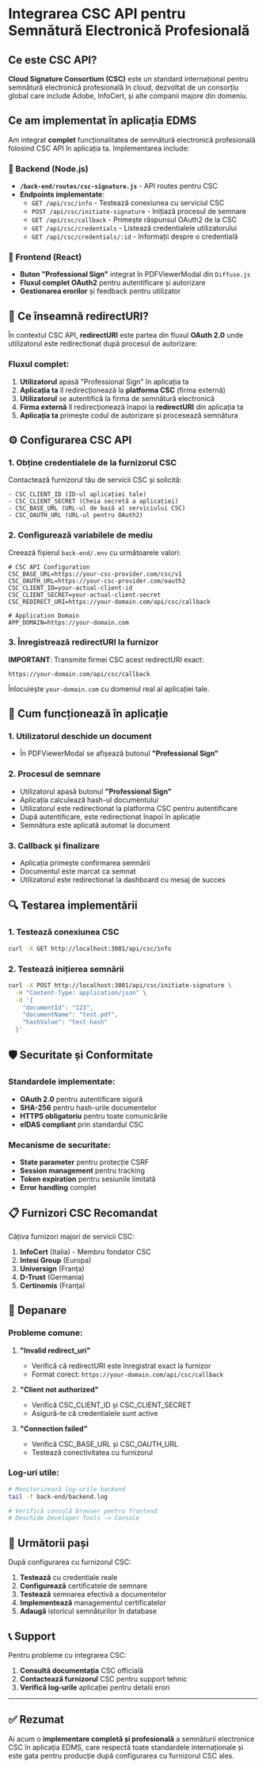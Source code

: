 # Integrarea CSC API pentru Semnătură Electronică Profesională

## Ce este CSC API?

**Cloud Signature Consortium (CSC)** este un standard internațional pentru semnătură electronică profesională în cloud, dezvoltat de un consorțiu global care include Adobe, InfoCert, și alte companii majore din domeniu.

## Ce am implementat în aplicația EDMS

Am integrat **complet** funcționalitatea de semnătură electronică profesională folosind CSC API în aplicația ta. Implementarea include:

### 🔧 Backend (Node.js)
- **`/back-end/routes/csc-signature.js`** - API routes pentru CSC
- **Endpoints implementate**:
  - `GET /api/csc/info` - Testează conexiunea cu serviciul CSC
  - `POST /api/csc/initiate-signature` - Inițiază procesul de semnare
  - `GET /api/csc/callback` - Primește răspunsul OAuth2 de la CSC
  - `GET /api/csc/credentials` - Listează credentialele utilizatorului
  - `GET /api/csc/credentials/:id` - Informații despre o credentială

### 🎨 Frontend (React)
- **Buton "Professional Sign"** integrat în PDFViewerModal din `Diffuse.js`
- **Fluxul complet OAuth2** pentru autentificare și autorizare
- **Gestionarea erorilor** și feedback pentru utilizator

## 🔑 Ce înseamnă redirectURI?

În contextul CSC API, **redirectURI** este partea din fluxul **OAuth 2.0** unde utilizatorul este redirectionat după procesul de autorizare:

### Fluxul complet:
1. **Utilizatorul** apasă "Professional Sign" în aplicația ta
2. **Aplicația ta** îl redirecționează la **platforma CSC** (firma externă)
3. **Utilizatorul** se autentifică la firma de semnătură electronică
4. **Firma externă** îl redirecționează înapoi la **redirectURI** din aplicația ta
5. **Aplicația ta** primește codul de autorizare și procesează semnătura

## ⚙️ Configurarea CSC API

### 1. Obține credentialele de la furnizorul CSC

Contactează furnizorul tău de servicii CSC și solicită:

```
- CSC_CLIENT_ID (ID-ul aplicației tale)
- CSC_CLIENT_SECRET (Cheia secretă a aplicației)
- CSC_BASE_URL (URL-ul de bază al serviciului CSC)
- CSC_OAUTH_URL (URL-ul pentru OAuth2)
```

### 2. Configurează variabilele de mediu

Creează fișierul `back-end/.env` cu următoarele valori:

```env
# CSC API Configuration
CSC_BASE_URL=https://your-csc-provider.com/csc/v1
CSC_OAUTH_URL=https://your-csc-provider.com/oauth2
CSC_CLIENT_ID=your-actual-client-id
CSC_CLIENT_SECRET=your-actual-client-secret
CSC_REDIRECT_URI=https://your-domain.com/api/csc/callback

# Application Domain
APP_DOMAIN=https://your-domain.com
```

### 3. Înregistrează redirectURI la furnizor

**IMPORTANT**: Transmite firmei CSC acest redirectURI exact:
```
https://your-domain.com/api/csc/callback
```

Înlocuiește `your-domain.com` cu domeniul real al aplicației tale.

## 🚀 Cum funcționează în aplicație

### 1. Utilizatorul deschide un document
- În PDFViewerModal se afișează butonul **"Professional Sign"**

### 2. Procesul de semnare
- Utilizatorul apasă butonul **"Professional Sign"**
- Aplicația calculează hash-ul documentului
- Utilizatorul este redirectionat la platforma CSC pentru autentificare
- După autentificare, este redirectionat înapoi în aplicație
- Semnătura este aplicată automat la document

### 3. Callback și finalizare
- Aplicația primește confirmarea semnării
- Documentul este marcat ca semnat
- Utilizatorul este redirectionat la dashboard cu mesaj de succes

## 🔍 Testarea implementării

### 1. Testează conexiunea CSC
```bash
curl -X GET http://localhost:3001/api/csc/info
```

### 2. Testează inițierea semnării
```bash
curl -X POST http://localhost:3001/api/csc/initiate-signature \
  -H "Content-Type: application/json" \
  -d '{
    "documentId": "123",
    "documentName": "test.pdf",
    "hashValue": "test-hash"
  }'
```

## 🛡️ Securitate și Conformitate

### Standardele implementate:
- **OAuth 2.0** pentru autentificare sigură
- **SHA-256** pentru hash-urile documentelor
- **HTTPS obligatoriu** pentru toate comunicările
- **eIDAS compliant** prin standardul CSC

### Mecanisme de securitate:
- **State parameter** pentru protecție CSRF
- **Session management** pentru tracking
- **Token expiration** pentru sesiunile limitată
- **Error handling** complet

## 📋 Furnizori CSC Recomandat

Câțiva furnizori majori de servicii CSC:

1. **InfoCert** (Italia) - Membru fondator CSC
2. **Intesi Group** (Europa)
3. **Universign** (Franța)
4. **D-Trust** (Germania)
5. **Certinomis** (Franța)

## 🔧 Depanare

### Probleme comune:

1. **"Invalid redirect_uri"**
   - Verifică că redirectURI este înregistrat exact la furnizor
   - Format corect: `https://your-domain.com/api/csc/callback`

2. **"Client not authorized"**
   - Verifică CSC_CLIENT_ID și CSC_CLIENT_SECRET
   - Asigură-te că credentialele sunt active

3. **"Connection failed"**
   - Verifică CSC_BASE_URL și CSC_OAUTH_URL
   - Testează conectivitatea cu furnizorul

### Log-uri utile:
```bash
# Monitorizează log-urile backend
tail -f back-end/backend.log

# Verifică consolă browser pentru frontend
# Deschide Developer Tools -> Console
```

## 🎯 Următorii pași

După configurarea cu furnizorul CSC:

1. **Testează** cu credentiale reale
2. **Configurează** certificatele de semnare
3. **Testează** semnarea efectivă a documentelor
4. **Implementează** managementul certificatelor
5. **Adaugă** istoricul semnăturilor în database

## 📞 Support

Pentru probleme cu integrarea CSC:

1. **Consultă documentația** CSC officială
2. **Contactează furnizorul** CSC pentru support tehnic
3. **Verifică log-urile** aplicației pentru detalii erori

---

## ✅ Rezumat

Ai acum o **implementare completă și profesională** a semnăturii electronice CSC în aplicația EDMS, care respectă toate standardele internaționale și este gata pentru producție după configurarea cu furnizorul CSC ales. 
